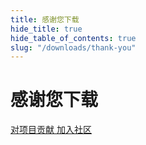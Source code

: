 ```yaml
---
title: 感谢您下载
hide_title: true
hide_table_of_contents: true
slug: "/downloads/thank-you"
---
```


<div className="text-center margin-top--xl">

# 感谢您下载

<div className="row margin-bottom--lg padding--sm flex-center">
<a className="button button--outline button--warning button--lg margin--sm" href="/contributing">
  对项目贡献
</a>
<a className="button button--outline button--info button--lg margin--sm" href="https://linwood.dev/matrix">
  加入社区
</a>

</div>

</div>
